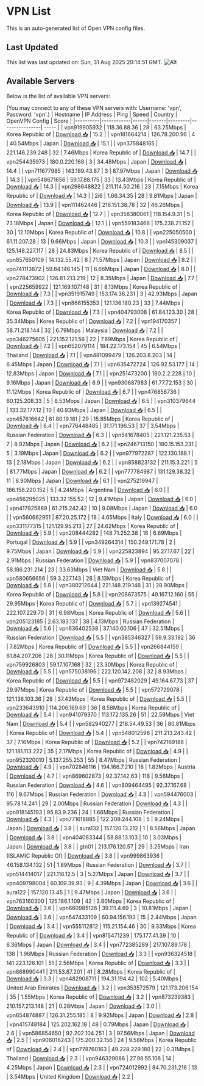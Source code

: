 # VPN List

This is an auto-generated list of Open VPN config files.

## Last Updated

This list was last updated on: Sun, 31 Aug 2025 20:14:51 GMT.
![Alt](https://repobeats.axiom.co/api/embed/186b98318ef1479477931607c1ad7d823f12451f.svg "Repobeats analytics image")

## Available Servers

Below is the list of available VPN servers:

(You may connect to any of these VPN servers with: Username: 'vpn', Password: 'vpn'.)
| Hostname | IP Address | Ping | Speed | Country | OpenVPN Config | Score |
|----------|------------|------|-------|---------|----------------| ----- |
| vpn919905932 | 118.36.88.36 | 28 | 63.25Mbps | Korea Republic of | [Download 📥](./configs/server_0_KR.ovpn) | 15.2 |
| vpn181664214 | 126.78.200.96 | 4 | 40.54Mbps | Japan | [Download 📥](./configs/server_1_JP.ovpn) | 15.1 |
| vpn375848165 | 221.146.239.248 | 32 | 7.46Mbps | Korea Republic of | [Download 📥](./configs/server_2_KR.ovpn) | 14.7 |
| vpn254435973 | 180.0.220.168 | 3 | 34.48Mbps | Japan | [Download 📥](./configs/server_3_JP.ovpn) | 14.4 |
| vpn711677985 | 143.189.43.87 | 3 | 87.97Mbps | Japan | [Download 📥](./configs/server_4_JP.ovpn) | 14.3 |
| vpn548671656 | 59.17.88.175 | 33 | 13.43Mbps | Korea Republic of | [Download 📥](./configs/server_5_KR.ovpn) | 14.3 |
| vpn298648822 | 211.114.50.216 | 23 | 7.15Mbps | Korea Republic of | [Download 📥](./configs/server_6_KR.ovpn) | 14.3 |
| 2i6 | 1.66.34.35 | 28 | 9.81Mbps | Japan | [Download 📥](./configs/server_7_JP.ovpn) | 13.9 |
| vpn111462446 | 218.151.38.78 | 32 | 46.26Mbps | Korea Republic of | [Download 📥](./configs/server_8_KR.ovpn) | 12.7 |
| vpn358380061 | 118.154.9.31 | 5 | 73.18Mbps | Japan | [Download 📥](./configs/server_9_JP.ovpn) | 12.1 |
| vpn559183468 | 175.238.21.152 | 30 | 12.10Mbps | Korea Republic of | [Download 📥](./configs/server_10_KR.ovpn) | 10.8 |
| vpn225050500 | 61.11.207.28 | 13 | 9.66Mbps | Japan | [Download 📥](./configs/server_11_JP.ovpn) | 10.3 |
| vpn145309037 | 125.148.227.117 | 28 | 24.83Mbps | Korea Republic of | [Download 📥](./configs/server_12_KR.ovpn) | 8.5 |
| vpn857650109 | 14.132.55.42 | 8 | 71.57Mbps | Japan | [Download 📥](./configs/server_13_JP.ovpn) | 8.2 |
| vpn741113872 | 59.84.146.145 | 11 | 6.66Mbps | Japan | [Download 📥](./configs/server_14_JP.ovpn) | 8.0 |
| vpn278473902 | 126.81.213.219 | 12 | 8.35Mbps | Japan | [Download 📥](./configs/server_15_JP.ovpn) | 7.7 |
| vpn225659922 | 121.169.107.148 | 31 | 8.13Mbps | Korea Republic of | [Download 📥](./configs/server_16_KR.ovpn) | 7.3 |
| vpn351915749 | 153.174.36.231 | 3 | 42.93Mbps | Japan | [Download 📥](./configs/server_17_JP.ovpn) | 7.3 |
| vpn866155353 | 121.136.180.23 | 33 | 7.44Mbps | Korea Republic of | [Download 📥](./configs/server_18_KR.ovpn) | 7.3 |
| vpn404793008 | 61.84.123.30 | 28 | 35.34Mbps | Korea Republic of | [Download 📥](./configs/server_19_KR.ovpn) | 7.2 |
| vpn194170357 | 58.71.218.144 | 32 | 6.79Mbps | Malaysia | [Download 📥](./configs/server_20_MY.ovpn) | 7.2 |
| vpn346275605 | 221.152.121.56 | 22 | 7.69Mbps | Korea Republic of | [Download 📥](./configs/server_21_KR.ovpn) | 7.2 |
| vpn652079114 | 184.22.173.154 | 45 | 6.54Mbps | Thailand | [Download 📥](./configs/server_22_TH.ovpn) | 7.1 |
| vpn481099479 | 126.203.8.203 | 14 | 6.45Mbps | Japan | [Download 📥](./configs/server_23_JP.ovpn) | 7.1 |
| vpn635472724 | 126.92.53.177 | 14 | 12.83Mbps | Japan | [Download 📥](./configs/server_24_JP.ovpn) | 7.1 |
| vpn251473200 | 180.2.2.228 | 10 | 9.16Mbps | Japan | [Download 📥](./configs/server_25_JP.ovpn) | 6.9 |
| vpn930687983 | 61.77.72.153 | 30 | 11.12Mbps | Korea Republic of | [Download 📥](./configs/server_26_KR.ovpn) | 6.7 |
| vpn476856736 | 60.125.208.33 | 5 | 8.53Mbps | Japan | [Download 📥](./configs/server_27_JP.ovpn) | 6.5 |
| vpn310379644 | 133.32.177.12 | 10 | 40.93Mbps | Japan | [Download 📥](./configs/server_28_JP.ovpn) | 6.5 |
| vpn457616642 | 61.80.19.181 | 29 | 15.85Mbps | Korea Republic of | [Download 📥](./configs/server_29_KR.ovpn) | 6.4 |
| vpn776448485 | 31.171.196.53 | 37 | 3.54Mbps | Russian Federation | [Download 📥](./configs/server_30_RU.ovpn) | 6.3 |
| vpn541678405 | 221.121.235.53 | 7 | 8.92Mbps | Japan | [Download 📥](./configs/server_31_JP.ovpn) | 6.2 |
| vpn246713150 | 180.15.153.231 | 5 | 3.19Mbps | Japan | [Download 📥](./configs/server_32_JP.ovpn) | 6.2 |
| vpn977972287 | 122.130.188.1 | 13 | 2.18Mbps | Japan | [Download 📥](./configs/server_33_JP.ovpn) | 6.2 |
| vpn858823132 | 211.15.3.221 | 5 | 81.77Mbps | Japan | [Download 📥](./configs/server_34_JP.ovpn) | 6.2 |
| vpn777784987 | 131.129.38.32 | 11 | 8.90Mbps | Japan | [Download 📥](./configs/server_35_JP.ovpn) | 6.1 |
| vpn275219947 | 186.158.220.152 | 5 | 4.24Mbps | Argentina | [Download 📥](./configs/server_36_AR.ovpn) | 6.0 |
| vpn456295025 | 133.32.155.52 | 12 | 9.41Mbps | Japan | [Download 📥](./configs/server_37_JP.ovpn) | 6.0 |
| vpn417925889 | 61.215.242.42 | 10 | 9.08Mbps | Japan | [Download 📥](./configs/server_38_JP.ovpn) | 6.0 |
| vpn560662951 | 87.20.25.172 | 18 | 4.65Mbps | Italy | [Download 📥](./configs/server_39_IT.ovpn) | 6.0 |
| vpn331177315 | 121.129.95.213 | 27 | 24.62Mbps | Korea Republic of | [Download 📥](./configs/server_40_KR.ovpn) | 5.9 |
| vpn208444282 | 148.71.252.38 | 16 | 6.69Mbps | Portugal | [Download 📥](./configs/server_41_PT.ovpn) | 5.9 |
| vpn349264314 | 150.249.171.78 | 2 | 9.75Mbps | Japan | [Download 📥](./configs/server_42_JP.ovpn) | 5.9 |
| vpn225823894 | 95.27.17.67 | 22 | 2.91Mbps | Russian Federation | [Download 📥](./configs/server_43_RU.ovpn) | 5.9 |
| vpn837007078 | 58.186.231.214 | 23 | 33.63Mbps | Viet Nam | [Download 📥](./configs/server_44_VN.ovpn) | 5.8 |
| vpn580656656 | 59.3.227.143 | 28 | 8.13Mbps | Korea Republic of | [Download 📥](./configs/server_45_KR.ovpn) | 5.8 |
| vpn380212644 | 221.148.219.148 | 31 | 28.90Mbps | Korea Republic of | [Download 📥](./configs/server_46_KR.ovpn) | 5.8 |
| vpn208673575 | 49.167.12.160 | 55 | 29.95Mbps | Korea Republic of | [Download 📥](./configs/server_47_KR.ovpn) | 5.7 |
| vpn139274541 | 222.107.229.70 | 31 | 6.98Mbps | Korea Republic of | [Download 📥](./configs/server_48_KR.ovpn) | 5.6 |
| vpn205123185 | 2.63.183.137 | 38 | 4.13Mbps | Russian Federation | [Download 📥](./configs/server_49_RU.ovpn) | 5.6 |
| vpn636402538 | 37.140.60.106 | 47 | 32.51Mbps | Russian Federation | [Download 📥](./configs/server_50_RU.ovpn) | 5.5 |
| vpn385346327 | 59.9.33.192 | 36 | 7.82Mbps | Korea Republic of | [Download 📥](./configs/server_51_KR.ovpn) | 5.5 |
| vpn266844159 | 61.84.207.206 | 28 | 30.11Mbps | Korea Republic of | [Download 📥](./configs/server_52_KR.ovpn) | 5.5 |
| vpn759926803 | 59.17.107.168 | 32 | 23.30Mbps | Korea Republic of | [Download 📥](./configs/server_53_KR.ovpn) | 5.5 |
| vpn575038196 | 222.120.142.208 | 32 | 8.93Mbps | Korea Republic of | [Download 📥](./configs/server_54_KR.ovpn) | 5.5 |
| vpn972482029 | 49.164.67.73 | 37 | 29.97Mbps | Korea Republic of | [Download 📥](./configs/server_55_KR.ovpn) | 5.5 |
| vpn572729078 | 121.136.103.36 | 28 | 37.43Mbps | Korea Republic of | [Download 📥](./configs/server_56_KR.ovpn) | 5.5 |
| vpn233643910 | 114.206.169.69 | 36 | 8.58Mbps | Korea Republic of | [Download 📥](./configs/server_57_KR.ovpn) | 5.4 |
| vpn941079370 | 113.172.135.26 | 51 | 22.59Mbps | Viet Nam | [Download 📥](./configs/server_58_VN.ovpn) | 5.4 |
| vpn582940277 | 218.54.49.53 | 36 | 80.81Mbps | Korea Republic of | [Download 📥](./configs/server_59_KR.ovpn) | 5.4 |
| vpn548012598 | 211.213.243.42 | 37 | 7.16Mbps | Korea Republic of | [Download 📥](./configs/server_60_KR.ovpn) | 5.2 |
| vpn742169188 | 121.181.113.222 | 35 | 2.17Mbps | Korea Republic of | [Download 📥](./configs/server_61_KR.ovpn) | 4.9 |
| vpn952320010 | 5.137.255.253 | 55 | 8.47Mbps | Russian Federation | [Download 📥](./configs/server_62_RU.ovpn) | 4.9 |
| vpn702846116 | 194.166.7.210 | 18 | 1.83Mbps | Austria | [Download 📥](./configs/server_63_AT.ovpn) | 4.7 |
| vpn869602873 | 92.37.142.63 | 118 | 9.56Mbps | Russian Federation | [Download 📥](./configs/server_64_RU.ovpn) | 4.6 |
| vpn809464495 | 92.37.167.68 | 116 | 9.67Mbps | Russian Federation | [Download 📥](./configs/server_65_RU.ovpn) | 4.3 |
| vpn594476003 | 95.78.14.241 | 29 | 2.00Mbps | Russian Federation | [Download 📥](./configs/server_66_RU.ovpn) | 4.3 |
| vpn918145193 | 95.83.9.236 | 24 | 1.66Mbps | Russian Federation | [Download 📥](./configs/server_67_RU.ovpn) | 4.3 |
| vpn771618885 | 122.208.244.108 | 5 | 9.24Mbps | Japan | [Download 📥](./configs/server_68_JP.ovpn) | 3.8 |
| aura132 | 157.120.13.212 | 1 | 8.56Mbps | Japan | [Download 📥](./configs/server_69_JP.ovpn) | 3.8 |
| vpn404083344 | 58.88.13.103 | 10 | 3.03Mbps | Japan | [Download 📥](./configs/server_70_JP.ovpn) | 3.8 |
| gtn01 | 213.176.120.57 | 29 | 3.25Mbps | Iran (ISLAMIC Republic Of) | [Download 📥](./configs/server_71_IR.ovpn) | 3.8 |
| vpn999863936 | 46.158.134.132 | 51 | 1.89Mbps | Russian Federation | [Download 📥](./configs/server_72_RU.ovpn) | 3.7 |
| vpn514414017 | 221.116.12.5 | 3 | 5.27Mbps | Japan | [Download 📥](./configs/server_73_JP.ovpn) | 3.7 |
| vpn409798004 | 60.109.39.93 | 9 | 4.39Mbps | Japan | [Download 📥](./configs/server_74_JP.ovpn) | 3.6 |
| aura122 | 157.120.13.45 | 1 | 9.47Mbps | Japan | [Download 📥](./configs/server_75_JP.ovpn) | 3.6 |
| vpn763160300 | 125.186.1.109 | 42 | 3.80Mbps | Korea Republic of | [Download 📥](./configs/server_76_KR.ovpn) | 3.6 |
| vpn660985126 | 39.111.4.69 | 3 | 10.81Mbps | Japan | [Download 📥](./configs/server_77_JP.ovpn) | 3.6 |
| vpn547433109 | 60.94.156.193 | 15 | 2.44Mbps | Japan | [Download 📥](./configs/server_78_JP.ovpn) | 3.4 |
| vpn555112812 | 115.21.154.46 | 30 | 9.33Mbps | Korea Republic of | [Download 📥](./configs/server_79_KR.ovpn) | 3.4 |
| vpn815471239 | 175.177.41.39 | 10 | 6.36Mbps | Japan | [Download 📥](./configs/server_80_JP.ovpn) | 3.4 |
| vpn772385289 | 217.107.89.178 | 138 | 1.96Mbps | Russian Federation | [Download 📥](./configs/server_81_RU.ovpn) | 3.3 |
| vpn936324518 | 141.223.126.101 | 51 | 2.56Mbps | Korea Republic of | [Download 📥](./configs/server_82_KR.ovpn) | 3.3 |
| vpn868990441 | 211.53.87.201 | 41 | 8.28Mbps | Korea Republic of | [Download 📥](./configs/server_83_KR.ovpn) | 3.3 |
| vpn482908711 | 194.31.194.42 | 102 | 5.40Mbps | United Arab Emirates | [Download 📥](./configs/server_84_AE.ovpn) | 3.2 |
| vpn353572579 | 121.173.206.154 | 35 | 1.55Mbps | Korea Republic of | [Download 📥](./configs/server_85_KR.ovpn) | 3.2 |
| vpn873239383 | 210.157.213.148 | 21 | 0.28Mbps | Japan | [Download 📥](./configs/server_86_JP.ovpn) | 3.0 |
| vpn654874887 | 126.31.255.185 | 8 | 9.92Mbps | Japan | [Download 📥](./configs/server_87_JP.ovpn) | 2.8 |
| vpn415748184 | 125.202.162.18 | 48 | 0.79Mbps | Japan | [Download 📥](./configs/server_88_JP.ovpn) | 2.6 |
| vpn586854650 | 92.202.104.251 | 3 | 97.56Mbps | Japan | [Download 📥](./configs/server_89_JP.ovpn) | 2.5 |
| vpn906016243 | 175.200.32.156 | 24 | 9.58Mbps | Korea Republic of | [Download 📥](./configs/server_90_KR.ovpn) | 2.4 |
| vpn778760163 | 49.228.229.180 | 22 | 0.31Mbps | Thailand | [Download 📥](./configs/server_91_TH.ovpn) | 2.3 |
| vpn946329086 | 27.98.55.108 | 14 | 4.25Mbps | Japan | [Download 📥](./configs/server_92_JP.ovpn) | 2.3 |
| vpn724012992 | 84.70.231.216 | 13 | 3.54Mbps | United Kingdom | [Download 📥](./configs/server_93_GB.ovpn) | 2.2 |
